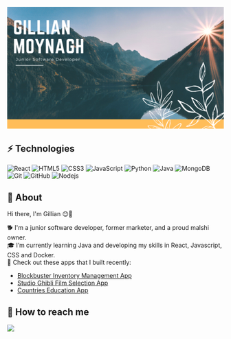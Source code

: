 ![cover](https://github.com/CleoBrown/CleoBrown/blob/main/cover.png/Modern%20Minimal%20Technology%20Background%20Facebook%20Cover.png)

## ⚡ Technologies

![React](https://img.shields.io/badge/-React-black?style=flat-square&logo=react)
![HTML5](https://img.shields.io/badge/-HTML5-E34F26?style=flat-square&logo=html5&logoColor=white)
![CSS3](https://img.shields.io/badge/-CSS3-1572B6?style=flat-square&logo=css3)
![JavaScript](https://img.shields.io/badge/-JavaScript-black?style=flat-square&logo=javascript)
![Python](https://img.shields.io/badge/-Python-black?style=flat-square&logo=Python)
![Java](https://img.shields.io/badge/-java-E34A86?style=flat-square&logo=java)
![MongoDB](https://img.shields.io/badge/-MongoDB-black?style=flat-square&logo=mongodb)
![Git](https://img.shields.io/badge/-Git-black?style=flat-square&logo=git)
![GitHub](https://img.shields.io/badge/-GitHub-181717?style=flat-square&logo=github)
![Nodejs](https://img.shields.io/badge/-Nodejs-black?style=flat-square&logo=Node.js)

## 💬 About

Hi there, I'm Gillian 😊🌵<br>

🐕 I'm a junior software developer, former marketer, and a proud malshi owner.<br>
🎓 I’m currently learning Java  and developing my skills in React, Javascript, CSS and Docker.<br>
👀 Check out these apps that I built recently:<br>
- [Blockbuster Inventory Management App](https://github.com/CleoBrown/blockbuster_video_python_project)<br> 
- [Studio Ghibli Film Selection App](https://github.com/CleoBrown/studio_ghibli_react_api_app)<br>
- [Countries Education App](https://github.com/CleoBrown/countries_educational_react_app)<br>


## 💬 How to reach me
<a target="_blank" href="https://www.linkedin.com/in/gillian-b-moy/"><img src="https://img.shields.io/badge/-LinkedIn-0077B5?style=for-the-badge&logo=Linkedin&logoColor=white"></img></a>


